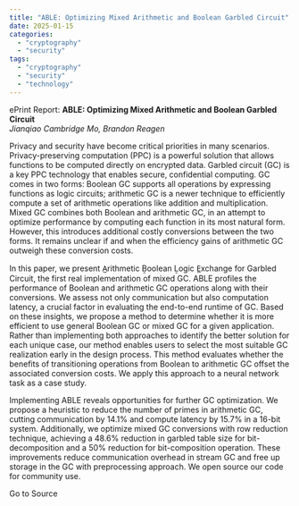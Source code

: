 ```yaml
---
title: "ABLE: Optimizing Mixed Arithmetic and Boolean Garbled Circuit"
date: 2025-01-15
categories: 
  - "cryptography"
  - "security"
tags: 
  - "cryptography"
  - "security"
  - "technology"
---
```


ePrint Report: **ABLE: Optimizing Mixed Arithmetic and Boolean Garbled Circuit**  
_Jianqiao Cambridge Mo, Brandon Reagen_

Privacy and security have become critical priorities in many scenarios. Privacy-preserving computation (PPC) is a powerful solution that allows functions to be computed directly on encrypted data. Garbled circuit (GC) is a key PPC technology that enables secure, confidential computing. GC comes in two forms: Boolean GC supports all operations by expressing functions as logic circuits; arithmetic GC is a newer technique to efficiently compute a set of arithmetic operations like addition and multiplication. Mixed GC combines both Boolean and arithmetic GC, in an attempt to optimize performance by computing each function in its most natural form. However, this introduces additional costly conversions between the two forms. It remains unclear if and when the efficiency gains of arithmetic GC outweigh these conversion costs.  
  
In this paper, we present A̲rithmetic Ḇoolean Ḻogic E̲xchange for Garbled Circuit, the first real implementation of mixed GC. ABLE profiles the performance of Boolean and arithmetic GC operations along with their conversions. We assess not only communication but also computation latency, a crucial factor in evaluating the end-to-end runtime of GC. Based on these insights, we propose a method to determine whether it is more efficient to use general Boolean GC or mixed GC for a given application. Rather than implementing both approaches to identify the better solution for each unique case, our method enables users to select the most suitable GC realization early in the design process. This method evaluates whether the benefits of transitioning operations from Boolean to arithmetic GC offset the associated conversion costs. We apply this approach to a neural network task as a case study.  
  
Implementing ABLE reveals opportunities for further GC optimization. We propose a heuristic to reduce the number of primes in arithmetic GC, cutting communication by 14.1% and compute latency by 15.7% in a 16-bit system. Additionally, we optimize mixed GC conversions with row reduction technique, achieving a 48.6% reduction in garbled table size for bit-decomposition and a 50% reduction for bit-composition operation. These improvements reduce communication overhead in stream GC and free up storage in the GC with preprocessing approach. We open source our code for community use.

Go to Source
